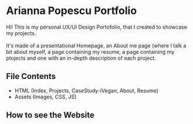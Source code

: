 # Arianna Popescu Portfolio

Hi! This is my personal UX/UI Design Portofolio, that I created to showcase my projects. <br/>
<br/>
It's made of a presentational Homepage, an About me page (where I talk a bit about myself, a page containing my resume, a page containing my ptojects and one with an in-depth description of each project.

## File Contents
- HTML (Index, Projects, CaseStudy-iVegan, About, Resume)
- Assets (Images, CSS, JS)

## How to see the Website


